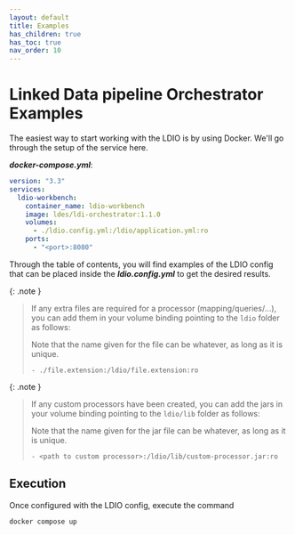 ```yaml
---
layout: default
title: Examples
has_children: true
has_toc: true
nav_order: 10
---
```


# Linked Data pipeline Orchestrator Examples

The easiest way to start working with the LDIO is by using Docker.
We'll go through the setup of the service here.

**_docker-compose.yml_**:

```yaml
version: "3.3"
services:
  ldio-workbench:
    container_name: ldio-workbench
    image: ldes/ldi-orchestrator:1.1.0
    volumes:
      - ./ldio.config.yml:/ldio/application.yml:ro
    ports:
      - "<port>:8080"
```

Through the table of contents, you will find examples of the LDIO config that can be placed inside the **_ldio.config.yml_**
to get the desired results.

{: .note }

> If any extra files are required for a processor (mapping/queries/...), you can add them in your volume binding pointing to the `ldio` folder as follows:
>
> Note that the name given for the file can be whatever, as long as it is unique.
>
> `- ./file.extension:/ldio/file.extension:ro`

{: .note }

> If any custom processors have been created, you can add the jars in your volume binding pointing to the `ldio/lib` folder as follows:
>
> Note that the name given for the jar file can be whatever, as long as it is unique.
>
> `- <path to custom processor>:/ldio/lib/custom-processor.jar:ro`

## Execution

Once configured with the LDIO config, execute the command

```shell
docker compose up
```
